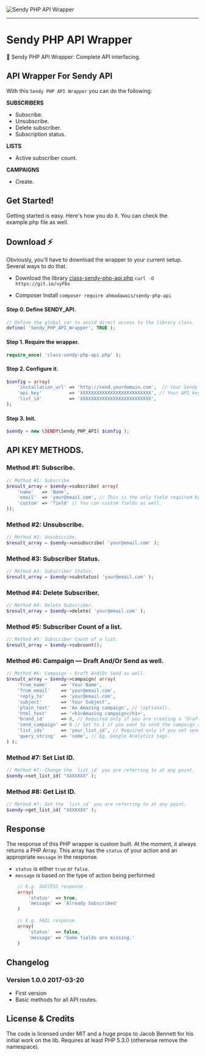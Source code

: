 ![Sendy PHP API Wrapper](https://i.imgur.com/FylVZzy.png)

---

# Sendy PHP API Wrapper
🚀 Sendy PHP API Wrapper: Complete API interfacing.

## API Wrapper For Sendy API
With this `Sendy PHP API Wrapper` you can do the following:

**SUBSCRIBERS**
- Subscribe.
- Unsubscribe.
- Delete subscriber.
- Subscription status.

**LISTS**
- Active subscriber count.

**CAMPAIGNS**
- Create.

## Get Started!
Getting started is easy. Here's how you do it. You can check the example.php file as well.

## Download ⚡️
Obviously, you'll have to download the wrapper to your current setup. Several ways to do that.

- Download the library [class-sendy-php-api.php](https://github.com/ahmadawais/Sendy-PHP-API/blob/master/src/class-sendy-php-api.php)
`curl -O https://git.io/vyFbs`

- Composer Install
`composer require ahmadawais/sendy-php-api`

#### Step 0. Define SENDY_API.
```php
// Define the global var to avoid direct access to the library class.
define( 'Sendy_PHP_API_Wrapper', TRUE );
```

#### Step 1. Require the wrapper.
```php
require_once( 'class-sendy-php-api.php' );
```

#### Step 2. Configure it.
```php
$config = array(
    'installation_url' => 'http://send.yourdomain.com',  // Your Sendy installation URL (without trailing slash).
    'api_key'          => 'XXXXXXXXXXXXXXXXXXXXXXXXXX', // Your API key. Aavailable in Sendy Settings.
    'list_id'          => 'XXXXXXXXXXXXXXXXXXXXXXXXXX',
);
```

#### Step 3. Init.
```php
$sendy = new \SENDY\Sendy_PHP_API( $config );
```

## API KEY METHODS.
### Method #1: Subscribe.
```php
// Method #1: Subscribe.
$result_array = $sendy->subscribe( array(
    'name'   => 'Name',
    'email'  => 'your@email.com', // This is the only field required by sendy.
    'custom' => 'field' // You can custom fields as well.
));
```

### Method #2: Unsubscribe.
```php
// Method #2: Unsubscribe.
$result_array = $sendy->unsubscribe( 'your@email.com' );
```

### Method #3: Subscriber Status.
```php
// Method #3: Subscriber Status.
$result_array = $sendy->substatus( 'your@email.com' );
```

### Method #4: Delete Subscriber.
```php
// Method #4: Delete Subscriber.
$result_array = $sendy->delete( 'your@email.com' );
```

### Method #5: Subscriber Count of a list.
```php
// Method #5: Subscriber Count of a list.
$result_array = $sendy->subcount();
```

### Method #6: Campaign — Draft And/Or Send as well.
```php
// Method #6: Campaign — Draft And/Or Send as well.
$result_array = $sendy->campaign( array(
    'from_name'     => 'Your Name',
    'from_email'    => 'your@email.com',
    'reply_to'      => 'your@email.com',
    'subject'       => 'Your Subject',
    'plain_text'    => 'An Amazing campaign', // (optional).
    'html_text'     => '<h1>Amazing campaign</h1>',
    'brand_id'      => 0, // Required only if you are creating a 'Draft' campaign.
    'send_campaign' => 0 // Set to 1 if you want to send the campaign as well and not just create a draft. Default is 0.
    'list_ids'      => 'your_list_id', // Required only if you set send_campaign to 1.
    'query_string'  => 'some', // Eg. Google Analytics tags.
) );
```

### Method #7: Set List ID.
```php
// Method #7: Change the `list_id` you are referring to at any point.
$sendy->set_list_id( "XXXXXXX" );
```

### Method #8: Get List ID.
```php
// Method #7: Get the `list_id` you are referring to at any point.
$sendy->get_list_id( "XXXXXXX" );
```

## Response
The response of this PHP wrapper is custom built. At the moment, it always returns a PHP Array. This array has the `status` of your action and an appropriate `message` in the response. 

- `status` is either `true` or `false`.
- `message` is based on the type of action being performed

```php
    // E.g. SUCCESS response.
    array(
        'status'  => true,
        'message' => 'Already Subscribed'
    )
    
    // E.g. FAIL response.
    array(
        'status'  => false,
        'message' => 'Some fields are missing.'
    )
```


## Changelog

### Version 1.0.0 2017-03-20
- First version
- Basic methods for all API routes.

## License & Credits
The code is licensed under MIT and a huge props to Jacob Bennett for his initial work on the lib.
Requires at least PHP 5.3.0 (otherwise remove the namespace).